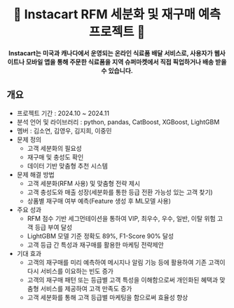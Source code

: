 <h1 align="center">
🥕 Instacart RFM 세분화 및 재구매 예측 프로젝트 🥕
</h1>
<h4 align="center">
Instacart는 미국과 캐나다에서 운영되는 온라인 식료품 배달 서비스로, 
사용자가 웹사이트나 모바일 앱을 통해 주문한 식료품을 지역 
슈퍼마켓에서 직접 픽업하거나 배송 받을 수 있습니다.
</h4>

## 개요
- 프로젝트 기간 : 2024.10 ~ 2024.11
- 분석 언어 및 라이브러리 : python, pandas, CatBoost, XGBoost, LightGBM
- 멤버 : 김소연, 김영우, 김지희, 이중민
- 문제 정의                
  - 고객 세분화의 필요성 
  - 재구매 및 충성도 확인
  - 데이터 기반 맞춤형 추천 시스템
- 문제 해결 방법
  - 고객 세분화(RFM 사용) 및 맞춤형 전략 제시
  - 고객 충성도와 매출 성장(세분화를 통한 등급 전환 가능성 있는 고객 찾기)
  - 상품별 재구매 여부 예측(Feature 생성 후 ML모델 사용)
- 주요 성과
  - RFM 점수 기반 세그먼테이션을 통하여 VIP, 최우수, 우수, 일반, 이탈 위험 고객 등급 부여 달성
  - LightGBM 모델 기준 정확도 89%, F1-Score 90% 달성
  - 고객 등급 간 특성과 재구매를 활용한 마케팅 전략제안
- 기대 효과
  - 고객의 재구매를 미리 예측하여 메시지나 알림 기능 등에 활용하여 기존 고객이 다시 서비스를 이요하는 빈도 증가
  - 고객의 재구매 패턴 또는 등급별 고객 특성을 이해함으로써 개인화된 혜택과 맞춤형 서비스를 제공하여 고객 만족도 증가
  - 고객 세분화를 통해 고객 등급별 마케팅을 함으로써 효율성 향상 



